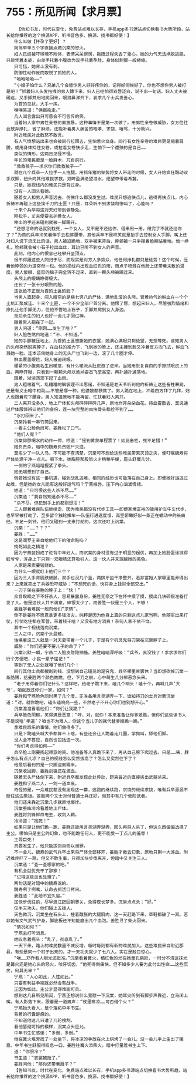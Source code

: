 # 755：所见所闻【求月票】
        【告知书友，时代在变化，免费站点难以长存，手机app多书源站点切换看书大势所趋，站长给你推荐的这个换源APP，听书音色多、换源、找书都好使！】
       什么叫做【怀孕了更好】？
       简简单单五个字直接点燃沉棠的怒火。
       妇人已经被吓得魂不附体，表情呆呆愣愣，拖拽过程失去了重心。她的力气无法挣脱逃跑，只能凭着本能，由单手托着小腹改为双手托着孕肚，身体似刺猬一般蜷缩。
       只可惜，她背上没有刺。
       防御性动作反而取悦了抓她的人。
       “哈哈哈哈——”
       “小娘子怕什么？兄弟几个会替你男人好好疼你的，记得好伺候好了，你也不想你男人被打是吧？”抓着妇人头发拖拽的男人蹲下来，妇人已经怕得双唇泛白，说不出一句话。妇人丈夫被踢远，又手脚并用地爬回来，眼泪鼻涕齐下，哀求几个士兵发善心。
       为首的见状，大手一挥。
       嘿嘿笑道：“俩都拖走。”
       几人闻言露出只可意会不可言传的笑。
       当着妇人家中男性亲卷的面施暴，这种事情不是第一次做了。用男性亲卷做威胁，女方往往会放弃挣扎，省了麻烦，还能听着男人痛苦的咆孝、求饶、唾骂，十分助兴。
       附近难民对此敢怒不敢言。
       有人气愤想站出来也会被同行拉回去，生怕惹火烧身。同行有女性亲卷的难民更是缩着肩膀，或用身体挡住女卷，或拉着女卷快步走，生怕下一个遭殃的是自己……
       类似的情形，这两日见怪不怪。
       年长的难民更是一脸麻木，兀自前行。
       “救救孩子——求求你们救救孩子——”
       就在几个兵卒一人拉手一人拖腿，用抓年猪的架势将女人带走的时候，女人开始疯狂踹动双手双脚，扭头向其他难民求救。双眸盈满绝望泪水，绝望中带着希冀。
       只是，她视线内的难民只是背过身。
       没有一人回头看她。
       随着女人和男人声音远去，仿佛什么都没发生过。难民只想逃快点儿，逃得再快点儿，内心祈祷不再碰上这些挨千刀的土匪！只是，耳朵听不到求饶和惨叫了，心能吗？
       十来个兵卒将这对夫妇带到僻静处。
       刚松手，丈夫便要去护着女人。
       伸出的手还未碰到就被一脚踢开。
       “还想活命的话就别找死，一个女人，又不是不还给你，借来用一用，用完了不就还给你了？”为首的兵卒冷笑着伸手去松裤腰带，其他兵卒不是哄笑就是抬手去控制女人手脚，嘴上还对妇人说下流无比的话。男人被迫跪地，双手被束背后，脖颈被一只手摁着脸颊贴着地。他一挣扎，脸颊就会被小石子拉出血丝，耳边已听不到女人的声音。
       此刻，他内心的恨意已经攀升至顶点。
       恨不得跟这些人同归于尽，而现实是对方人多势众，他任何挣扎都只是徒劳！这个时候，压着他脖颈的力道突然一松。他的视线内出现血红色的雨，雨点子喷溅在他脸上还带着未散的温度。男人傻眼，盛怒的脑子完全转不过来，直到一颗头颅被踢过来。
       头颅上的眼睛睁得极大。
       还长了一张十分眼熟的脸。
       这张脸不正是为首的土匪的脸？
       当男人直起身，闯入眼帘的是横七竖八的尸体，满地乱滚的头颅，冒着热气的鲜血在一个个土坑汇聚成洼。十来个土匪，一个不少全部尸首分离。他愣了愣，想起来妇人，尽管强烈情绪和挣扎让他手脚无力，但他不管地上石子，手脚并爬到女人身边。
       劫后余生的妇人也好一会儿才回过神。
       跟着男人抱在了一起。
       男人问道：“刚刚……发生了啥？”
       妇人脸色煞白地道：“不、不知道。”
       她的手脚被压地上，为首的土匪想撕她的衣裳，她满心满眼只剩绝望，无奈等死。谁知男人的头颅突然脱离脖子，在血柱的推力下，飞到她的脸上，还未撞到脸又冲着反方向飞去，鲜血飞溅她一脸。连本该倒她身上的无头尸也飞到一边，滚了几十圈才停。
       鲜血覆盖眼睑，妇人被迫闭眼。
       绷紧的小腹莫名生出暖意，有什么暖流从肚皮游了进来。当她用恢复自由的手擦拭眼皮上的血，再睁开眼，只看到一颗颗头颅以诡异姿态飞至高空，再扑通扑通落地。
       跟着，淅淅沥沥下起了血雨。
       男人粗喘着气，乱糟糟的脑袋理不出思绪，不知道是老天爷听到他的祈祷让这些畜牲暴毙，还是有义士暗中相助……不管是哪一种，他婆娘都获救了。男人跪在地上，冲着四方拜了几拜，妇人也跟着弯下腰身。男人知道原地不能再留，忙扶着妇人离开。
       二人离开没多久，地上尸体和头颅砰砰砰砰几声，原地炸开朵朵血花。待血雾散去，莫说通过尸体服饰辨认他们的身份，连一块完整的肉块骨头都捡不到了……
       “水打回来了。”
       沉棠拎着一串竹筒回来。
       一看主公脸色尚可，姜胜松了口气。
       “他们人呢？”
       沉棠仰脖喝水的动作一停，哼道：“摇到黄泉单程票了！如此畜牲，死不足惜！”
       她负责杀，暗中的魏寿负责毁尸灭迹。
       莫名少了一队人马，不可能不查清楚，沉棠可不想给这些难民带来灭顶之灾，便叮嘱魏寿将尸体处理干净一点儿。喝下水，她胸腔那股怒火才稍稍平缓，眉头舒展几分。
       一侧的宁燕暗暗握紧了拳头。
       她无端想到了自己。
       倘若她没有这一番机遇，碰到战乱逃难，相同的经历也可能落在自己身上。即便她好运逃过劫难，但是她的女儿能有这般好运气吗？宁燕抿唇，压下内心汹涌情绪。
       她道：“只可恨这些人杀不尽……”
       沉棠道：“我自然知道杀不尽……”
       “杀不尽，但犯到手上的都别想活！”
       三人跟着难民队伍继续走，因为难民都没有代步工具——即便家境富裕的能用驴车牛车代步，也早早被打劫了，至多留个独轮推车——队伍行进速度慢，高空俯瞰好似一条正在蠕动中的长虫经。不足一刻钟，他们又碰到一支来打劫的，这次还盯上沉棠。
       沉棠：“……？？？”
       姜胜：“……”
       这是阎罗王亲自给他们下的催命贴吗？
       找死如此之精准？
       因为宁燕装扮成了驼背中年妇人，而沉棠的身材没有过于明显的起伏，再加上她脸蛋涂抹得脏兮兮，浑身上下只剩一双眼睛还算吸引人，这一伙人并未觊觎她的美色。
       人家是来索要钱财的。
       为什么一眼就盯上他们三个？
       因为三人手背肌肤细腻，双手也没几个茧，两排牙齿干净整齐，若非富裕人家哪里能养得出来？上来就亮出了兵器恐吓威胁：“不想死的话，快将身上钱财全部交出。”
       一刀子架在姜胜的脖子上：“快！”
       众目睽睽之下不好杀人，容易暴露身份，姜胜无奈之下在怀中摸了摸，摸出几块碎银准备打发了人。但是这伙人并不满意，碎银太少了，而姜胜一伙是三个人，不够！
       姜胜学着难民一般向他们“求情”。
       倒不是姜胜不愿意拿更多钱消灾，纯粹是因为他身上真的只剩这点儿家当啊。他随军出来打仗，打仗吃住都在军营，带着钱干啥？又没有地方消费！奈何人家不依不饶。
       其中一个视线落向沉棠。
       三人之中，沉棠个头最矮。
       估摸着这三人就是一对夫妻带着一个儿子，于是有个机灵鬼将刀架在沉棠脖子上。
       威胁：“你们还要不要儿子的命了？”
       沉棠沉默一瞬，宁燕二人脸皮隐隐抽搐。姜胜暗暗深呼吸：“兵爷，真没钱了！求求求你们行个方便吧，小民一辈子铭记！”
       等到了无人之处就嘎了他们几个！
       同行其他士兵都搜刮到钱，没想到自己碰见的是穷鬼，兵卒哪里肯罢休？当即想砍掉沉棠一条胳膊，给姜胜两个颜色瞧瞧。但，下刀之前，心中萌生几分邪恶念头来。
       “老子用得着你们记什么？这样吧，给老子跪下来，磕几个响头！磕十个，再喊几声‘大爷’，咱就放过你们一家，如何？”
       姜胜和宁燕脸色同时黑了几个度，正准备用言灵湖弄一下，谁知持刀的士兵对着沉棠道：“对，就你跪吧，磕头磕响亮一些，不然老子不开心你们也别想开心。”
       沉棠澹澹看着他们：“你们让我跪？”
       兵卒脸色阴郁，笑得满是恶意：“哼，对，就你！本来准备让你爹娘跪，但你们这些读书人不是说啥‘孝道’？咱也不为难人，你这个当儿子的就代替爹娘跪一跪。”
       拿难民取乐的事情，他们做得多了。
       只是下跪磕头喊大爷都算不上啥，有些还会让人跪着走几圈，学狗叫，舔他们脚。
       没人会不答应，自然也包括这一次。
       “你们考虑得如何——”
       兵卒脸上刚要扬起得意的笑。他准备等人真跪下来了，再从自己胯下爬过去。只是……咦，脖子怎么有点儿凉？自己的视线怎么突然拔高了？怎么又突然往下了？
       他最后看到的是一只脚迎面踢来。
       沉棠收回脚，姜胜剑锋还在滴血。
       随着无头尸体倒下来，附近兵卒都发现此处异动，距离最近的直接拔出武器杀来。
       姜胜和宁燕二人，一剑一道血痕。
       奇怪的是，一众难民都没有发现这一幕，逃跑的继续跑，求饶的继续求饶，唯有兵卒源源不断往这边聚拢。姜胜两个文士对付普通士兵还好，但其中有几个低阶武者。
       他们还未靠近沉棠几步就原地爆炸。
       沉棠垂眸冷冷看着地上尸体。
       姜胜将剑锋鲜血甩去，收剑入鞘。
       冷冷道：“找死！”
       如果只是让他们跪一跪，姜胜还能用言灵湖弄湖弄，回头再将人杀了，但这东西偏偏选择了主公。哪怕只是主公的幻象，也不能跪任何人，更不能受一丁点儿的羞辱！
       主辱臣死！
       真要发生了，他只能拔剑自刎以谢罪。
       不一会儿，魏寿的武气兵卒出来将尸体全部移开，姜胜才撤去幻象，原地只剩一大滩血。附近难民吓了一跳，但又不敢生事，只得加快步伐离开，但暗中又关注三人。
       沉棠道：“查一查哪家的吧。”
       有机会就优先干了那家！
       “记得这些血也处理了。”
       两句话是对暗中的魏寿说的。
       魏寿咧了咧嘴，认命去抓活口拷问。
       姜胜道：“此地不宜久留。”
       加快步伐往前，尽早渡江赶回朝黎关，免得夜长梦多。沉棠点点头：“好。”
       仅半天功夫，他们碰上五拨人。
       天色微沉，沉棠坐在石头上，捶着酸胀的大腿肌肉，这一天赶路下来，草鞋都破了一双。若非她有文气武气护身，脚底板还不知能磨出几个血泡。姜胜寻了柴火回来。
       “情况如何？”
       宁燕去打听消息。
       她叹息着摇头：“乱了，彻底乱了。”
       一天下来，路上的难民数量不减反增，每时每刻都有新的难民加入。这些难民来自附近郡县，有些是同一个村子出来的，才一天功夫就少了七八人。实在是触目惊心。
       “唉……郑乔看人眼光还挺准。”沉棠看着篝火，橘红色的光在她童孔跳跃，一时分不清这抹光是篝火还是她心头的怒火，咬牙切齿，“他死得倒痛快，但不知多少人要为此付出性命……这些庶民，何其无辜？”
       宁燕：“人心如此，人性如此。”
       只要有利益争端就必然会有战争。
       正因为如此，主公才显得难能可贵。
       想到这几日所见所闻，宁燕正想说什么宽慰一下沉棠，她耳尖听到有脚步声靠近，立马闭上嘴。有人影落下来，跟着是一道男声：“夜里寒凉……可否借个火？”
       宁燕抬头看人，是个落拓中年书生。
       背着的行囊是瘪的。
       不知道他这几日遭了几轮搜刮。
       看他瑟缩可怜的模样，沉棠点头应允。
       中年书生忙感谢：“多谢，多谢。”
       他在篝火堆旁找了一处坐下，将冰凉的手放在火上烘烤了一会儿，没一会儿手上生出了暖意。中年书生舒服得叹息一口，姜胜往篝火添柴火，暗中打量着书生上下。
       道：“你很冷？”
       书生道：“衣裳被抢了。”
       姜胜问他：“那你还带着扇子？”
       【告知书友，时代在变化，免费站点难以长存，手机app多书源站点切换看书大势所趋，站长给你推荐的这个换源APP，听书音色多、换源、找书都好使！】
